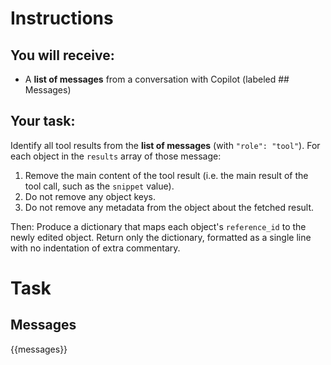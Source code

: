# Instructions

## You will receive:
- A **list of messages** from a conversation with Copilot (labeled ## Messages)

## Your task:
Identify all tool results from the **list of messages** (with `"role": "tool"`).
For each object in the `results` array of those message:
1. Remove the main content of the tool result (i.e. the main result of the tool call, such as the `snippet` value).
2. Do not remove any object keys.
3. Do not remove any metadata from the object about the fetched result.

Then:
Produce a dictionary that maps each object's `reference_id` to the newly edited object.
Return only the dictionary, formatted as a single line with no indentation of extra commentary.


# Task

## Messages
{{messages}}
